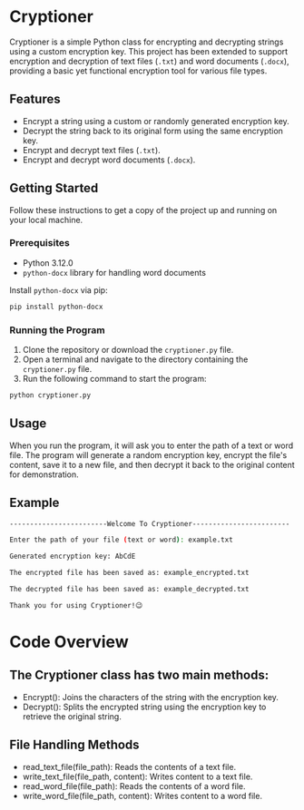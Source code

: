 # Cryptioner

Cryptioner is a simple Python class for encrypting and decrypting strings using a custom encryption key. This project has been extended to support encryption and decryption of text files (`.txt`) and word documents (`.docx`), providing a basic yet functional encryption tool for various file types.

## Features

- Encrypt a string using a custom or randomly generated encryption key.
- Decrypt the string back to its original form using the same encryption key.
- Encrypt and decrypt text files (`.txt`).
- Encrypt and decrypt word documents (`.docx`).

## Getting Started

Follow these instructions to get a copy of the project up and running on your local machine.

### Prerequisites

- Python 3.12.0
- `python-docx` library for handling word documents

Install `python-docx` via pip:

```sh
pip install python-docx
```

### Running the Program
1. Clone the repository or download the `cryptioner.py` file.
2. Open a terminal and navigate to the directory containing the `cryptioner.py` file.
3. Run the following command to start the program:

```sh
python cryptioner.py
```

## Usage

When you run the program, it will ask you to enter the path of a text or word file.
The program will generate a random encryption key, encrypt the file's content, save it to a new file, and then decrypt it back to the original content for demonstration.

## Example

```sh
------------------------Welcome To Cryptioner------------------------

Enter the path of your file (text or word): example.txt

Generated encryption key: AbCdE

The encrypted file has been saved as: example_encrypted.txt

The decrypted file has been saved as: example_decrypted.txt

Thank you for using Cryptioner!😉
```

# Code Overview

## The Cryptioner class has two main methods:

- Encrypt(): Joins the characters of the string with the encryption key.
- Decrypt(): Splits the encrypted string using the encryption key to retrieve the original string.

## File Handling Methods

- read_text_file(file_path): Reads the contents of a text file.
- write_text_file(file_path, content): Writes content to a text file.
- read_word_file(file_path): Reads the contents of a word file.
- write_word_file(file_path, content): Writes content to a word file.

